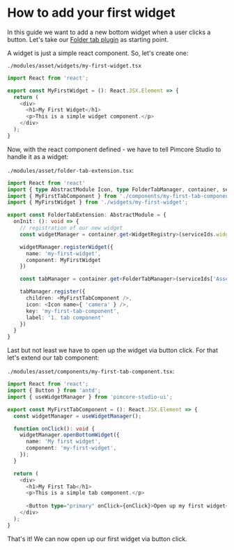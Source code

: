 # How to add your first widget

In this guide we want to add a new bottom widget when a user clicks a button. Let's take our [Folder tab plugin](./01_Register_a_tab_for_a_folder_asset.md) as starting point. 

A widget is just a simple react component. So, let's create one:

`./modules/asset/widgets/my-first-widget.tsx`
``` typescript
import React from 'react';

export const MyFirstWidget = (): React.JSX.Element => {
  return (
    <div>
      <h1>My First Widget</h1>
      <p>This is a simple widget component.</p>
    </div>
  );
}
```

Now, with the react component defined - we have to tell Pimcore Studio to handle it as a widget:

`./modules/asset/folder-tab-extension.tsx`:
``` typescript
import React from 'react'
import { type AbstractModule Icon, type FolderTabManager, container, serviceIds, WidgetRegistry } from 'pimcore-studio-ui'
import { MyFirstTabComponent } from './components/my-first-tab-component';
import { MyFirstWidget } from './widgets/my-first-widget';

export const FolderTabExtension: AbstractModule = {
  onInit: (): void => {
    // registration of our new widget
    const widgetManager = container.get<WidgetRegistry>(serviceIds.widgetManager)

    widgetManager.registerWidget({
      name: 'my-first-widget',
      component: MyFirstWidget
    })

    const tabManager = container.get<FolderTabManager>(serviceIds['Asset/Editor/FolderTabManager'])

    tabManager.register({
      children: <MyFirstTabComponent />,
      icon: <Icon name={ 'camera' } />,
      key: 'my-first-tab-component',
      label: '1. tab component'
    })
  }
}
```

Last but not least we have to open up the widget via button click. For that let's extend our tab component:

`./modules/asset/components/my-first-tab-component.tsx`:
``` typescript
import React from 'react';
import { Button } from 'antd';
import { useWidgetManager } from 'pimcore-studio-ui';

export const MyFirstTabComponent = (): React.JSX.Element => {
  const widgetManager = useWidgetManager();

  function onClick(): void {
    widgetManager.openBottomWidget({
      name: 'My first widget',
      component: 'my-first-widget',
    });
  }

  return (
    <div>
      <h1>My First Tab</h1>
      <p>This is a simple tab component.</p>
      
      <Button type="primary" onClick={onClick}>Open up my first widget</Button>
    </div>
  );
}
```

That's it! We can now open up our first widget via button click.
